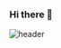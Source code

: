 ### Hi there 👋
<!-- ![header](https://capsule-render.vercel.app/api?type=waving&color=0:EEFF00,100:a82da8&height=300&section=header&text=Allie's%20Github!&fontSize=90)

 -->

![header](https://capsule-render.vercel.app/api?type=waving&height=200&text=Waving!&fontAlign=80&fontAlignY=40&color=0:c2e59c,100:64b3f4)


<!--
**seoyoung22/seoyoung22** is a ✨ _special_ ✨ repository because its `README.md` (this file) appears on your GitHub profile.

Here are some ideas to get you started:

- 🔭 I’m currently working on ...
- 🌱 I’m currently learning ...
- 👯 I’m looking to collaborate on ...
- 🤔 I’m looking for help with ...
- 💬 Ask me about ...
- 📫 How to reach me: ...
- 😄 Pronouns: ...
- ⚡ Fun fact: ...
-->
